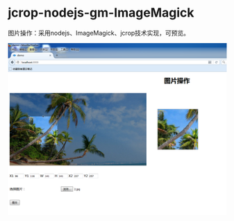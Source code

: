 # jcrop-nodejs-gm-ImageMagick

图片操作：采用nodejs、ImageMagick、jcrop技术实现，可预览。

![Aaron Swartz](https://github.com/zyfyh8023/jcrop-nodejs-gm-ImageMagick/raw/master/public/images/user/image_20160108114845.png)
